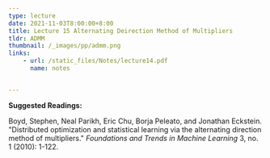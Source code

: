 ```yaml
---
type: lecture
date: 2021-11-03T8:00:00+8:00
title: Lecture 15 Alternating Deirection Method of Multipliers
tldr: ADMM
thumbnail: /_images/pp/admm.png
links: 
    - url: /static_files/Notes/lecture14.pdf
      name: notes


---
```


**Suggested Readings:**

Boyd, Stephen, Neal Parikh, Eric Chu, Borja Peleato, and Jonathan Eckstein. "Distributed optimization and statistical learning via the alternating direction method of multipliers." *Foundations and Trends in Machine Learning* 3, no. 1 (2010): 1-122.

